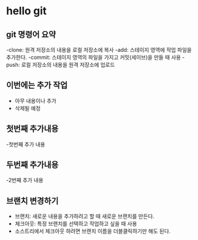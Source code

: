 # hello git

## git 명령어 요약

-clone: 원격 저장소의 내용을 로컬 저장소에 복사
-add: 스테이지 영역에 작업 파일을 추가한다.
-commit: 스테이지 영역의 파일을 가지고 커밋(세이브)을 만들 때 사용
-push: 로컬 저장소의 내용을 원격 저장소에 업로드

## 이번에는 추가 작업
- 아무 내용이나 추가
- 삭제될 예정

## 첫번째 추가내용
-첫번째 추가 내용

## 두번째 추가내용
-2번째 추가 내용

## 브랜치 변경하기
- 브랜치: 새로운 내용을 추가하려고 할 때 새로운 브랜치를 만든다.
- 체크아웃: 특정 브랜치를 선택하고 작업하고 싶을 때 사용
- 소스트리에서 체크아웃 하려면 브랜치 이름을 더블클릭하기만 해도 된다.
